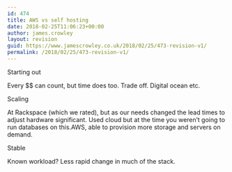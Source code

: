 ```yaml
---
id: 474
title: AWS vs self hosting
date: 2018-02-25T11:06:23+00:00
author: james.crowley
layout: revision
guid: https://www.jamescrowley.co.uk/2018/02/25/473-revision-v1/
permalink: /2018/02/25/473-revision-v1/
---
```

Starting out

Every $$ can count, but time does too. Trade off. Digital ocean etc.

Scaling

At Rackspace (which we rated), but as our needs changed the lead times to adjust hardware significant. Used cloud but at the time you weren&#8217;t going to run databases on this.AWS, able to provision more storage and servers on demand.

Stable

Known workload? Less rapid change in much of the stack.